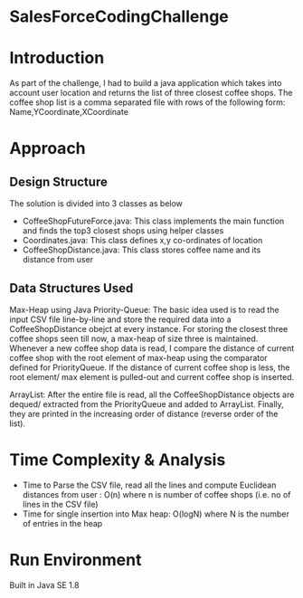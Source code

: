 # SalesForceCodingChallenge


# Introduction
As part of the challenge, I had to build a java application which takes into account user location and returns the list of three closest coffee shops.
The coffee shop list is a comma separated file with rows of the following form:
      Name,YCoordinate,XCoordinate

# Approach 

## Design Structure

The solution is divided into 3 classes as below
- CoffeeShopFutureForce.java: This class implements the main function and finds the top3 closest shops using helper classes
- Coordinates.java: This class defines x,y co-ordinates of location
- CoffeeShopDistance.java: This class stores coffee name and its distance from user

## Data Structures Used

Max-Heap using Java Priority-Queue: The basic idea used is to read the input CSV file line-by-line and store the required data into a CoffeeShopDistance obejct at every	instance. For storing the closest three coffee shops seen till now, a max-heap of  size three is maintained. Whenever a new coffee shop data is read, I compare the distance of current coffee shop with the root element of max-heap using the comparator defined for PriorityQueue. If the distance of current coffee shop is less, the root element/ max element is pulled-out and current coffee shop is inserted. 

ArrayList: After the entire file is read, all the CoffeeShopDistance objects are dequed/ extracted from the PriorityQueue and added to ArrayList. Finally, they are printed in the increasing order of distance (reverse order of the list).

# Time Complexity & Analysis 

- Time to Parse the CSV file, read all the lines and compute Euclidean distances from user : O(n) where n is number of coffee shops (i.e. no of lines in the CSV file)
- Time for single insertion into Max heap: O(logN) where N is the number of entries in the heap

# Run Environment  
Built in Java SE 1.8
